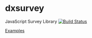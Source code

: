 # dxsurvey
JavaScript Survey Library
[![Build Status](https://api.shippable.com/projects/55ded2031895ca4474102b6d/badge/master)](https://app.shippable.com/projects/55ded2031895ca4474102b6d)

[Examples](http://andrewtelnov.github.io/dxsurvey/)